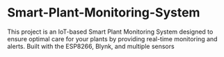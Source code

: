 # Smart-Plant-Monitoring-System
This project is an IoT-based Smart Plant Monitoring System designed to ensure optimal care for your plants by providing real-time monitoring and alerts. Built with the ESP8266, Blynk, and multiple sensors
